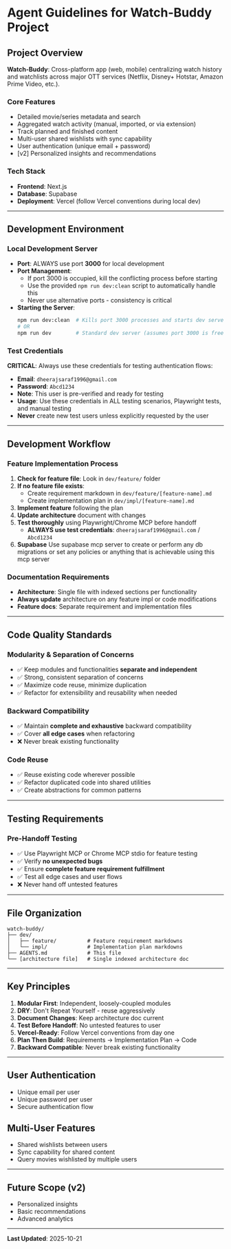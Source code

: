 # Agent Guidelines for Watch-Buddy Project

## Project Overview
**Watch-Buddy**: Cross-platform app (web, mobile) centralizing watch history and watchlists across major OTT services (Netflix, Disney+ Hotstar, Amazon Prime Video, etc.).

### Core Features
- Detailed movie/series metadata and search
- Aggregated watch activity (manual, imported, or via extension)
- Track planned and finished content
- Multi-user shared wishlists with sync capability
- User authentication (unique email + password)
- [v2] Personalized insights and recommendations

### Tech Stack
- **Frontend**: Next.js
- **Database**: Supabase
- **Deployment**: Vercel (follow Vercel conventions during local dev)

---

## Development Environment

### Local Development Server
- **Port**: ALWAYS use port **3000** for local development
- **Port Management**:
  - If port 3000 is occupied, kill the conflicting process before starting
  - Use the provided `npm run dev:clean` script to automatically handle this
  - Never use alternative ports - consistency is critical
- **Starting the Server**:
  ```bash
  npm run dev:clean  # Kills port 3000 processes and starts dev server
  # OR
  npm run dev        # Standard dev server (assumes port 3000 is free)
  ```

### Test Credentials
**CRITICAL**: Always use these credentials for testing authentication flows:
- **Email**: `dheerajsaraf1996@gmail.com`
- **Password**: `Abcd1234`
- **Note**: This user is pre-verified and ready for testing
- **Usage**: Use these credentials in ALL testing scenarios, Playwright tests, and manual testing
- **Never** create new test users unless explicitly requested by the user

---

## Development Workflow

### Feature Implementation Process
1. **Check for feature file**: Look in `dev/feature/` folder
2. **If no feature file exists**:
   - Create requirement markdown in `dev/feature/[feature-name].md`
   - Create implementation plan in `dev/impl/[feature-name].md`
3. **Implement feature** following the plan
4. **Update architecture** document with changes
5. **Test thoroughly** using Playwright/Chrome MCP before handoff
   - **ALWAYS use test credentials**: `dheerajsaraf1996@gmail.com` / `Abcd1234`
6. **Supabase** Use supabase mcp server to create or perform any db migrations or set any policies or anything that is achievable using this mcp server

### Documentation Requirements
- **Architecture**: Single file with indexed sections per functionality
- **Always update** architecture on any feature impl or code modifications
- **Feature docs**: Separate requirement and implementation files

---

## Code Quality Standards

### Modularity & Separation of Concerns
- ✅ Keep modules and functionalities **separate and independent**
- ✅ Strong, consistent separation of concerns
- ✅ Maximize code reuse, minimize duplication
- ✅ Refactor for extensibility and reusability when needed

### Backward Compatibility
- ✅ Maintain **complete and exhaustive** backward compatibility
- ✅ Cover **all edge cases** when refactoring
- ❌ Never break existing functionality

### Code Reuse
- ✅ Reuse existing code wherever possible
- ✅ Refactor duplicated code into shared utilities
- ✅ Create abstractions for common patterns

---

## Testing Requirements

### Pre-Handoff Testing
- ✅ Use Playwright MCP or Chrome MCP stdio for feature testing
- ✅ Verify **no unexpected bugs**
- ✅ Ensure **complete feature requirement fulfillment**
- ✅ Test all edge cases and user flows
- ❌ Never hand off untested features

---

## File Organization

```
watch-buddy/
├── dev/
│   ├── feature/          # Feature requirement markdowns
│   └── impl/             # Implementation plan markdowns
├── AGENTS.md             # This file
└── [architecture file]   # Single indexed architecture doc
```

---

## Key Principles

1. **Modular First**: Independent, loosely-coupled modules
2. **DRY**: Don't Repeat Yourself - reuse aggressively
3. **Document Changes**: Keep architecture doc current
4. **Test Before Handoff**: No untested features to user
5. **Vercel-Ready**: Follow Vercel conventions from day one
6. **Plan Then Build**: Requirements → Implementation Plan → Code
7. **Backward Compatible**: Never break existing functionality

---

## User Authentication
- Unique email per user
- Unique password per user
- Secure authentication flow

## Multi-User Features
- Shared wishlists between users
- Sync capability for shared content
- Query movies wishlisted by multiple users

---

## Future Scope (v2)
- Personalized insights
- Basic recommendations
- Advanced analytics

---

**Last Updated**: 2025-10-21

